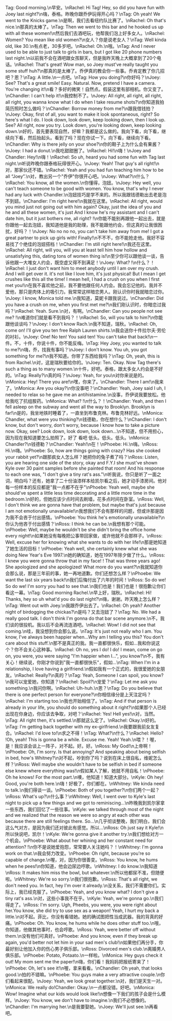 Tag: Good morning.\n早安。\nRachel: Hi Tag! Hey, so did you have fun with Joey last night?\n嗨，泰格。昨晚你跟乔伊玩得开心吗？\nTag: Oh yeah! We went to the Knicks game.\n是啊，我们去看纽约队比赛了。\nRachel: Oh that's nice.\n那真的太棒了。\nTag: Then we went to this bar and he hooked us up with all these women!\n然后我们去酒吧玩，他帮我们泡上好多女人。\nRachel: Women? You mean like old women?\n女人？你是说老女人？\nTag: Well kinda old, like 30.\n有点老，30多岁吧。\nRachel: Oh.\n哦。\nTag: And I never used to be able to just talk to girls in bars, but I got like 20 phone numbers last night.\n以前我不会在酒吧跟女孩聊天，但是我昨天晚上大概拿到了20个电话。\nRachel: That's great! Wow man, so Joey must've really taught you some stuff huh?\n那真的是太棒了。乔伊真的教会你一些事。乔肯定教了你几招吧？恩？\nTag: A little.\n一点吧。\nTag: How you doing?\n你好吗？\nJoey: See? That's a great smile! Easy. Natural. Now, pretend I have a camera. You're changing it!\n看？多好的微笑！自然点。假装这里有部相机。你又变了。\nChandler: I can't help it!\n我控制不了。\nJoey: All right, all right, all right, all right, you wanna know what I do when I take resume shots?\n你知道我拍简历照时怎么做吗？\nChandler: Borrow money from me?\n跟我借钱拍？\nJoey: Okay, first of all, you want to make it look spontaneous, right? So here's what I do. I look down, look down, keep looking down, then I look up. See? All right, now you try. Look down, you're looking down, keep looking down.\n好的，首先要表现自然，好嘛？我都是这么做的。我向下看，向下看，继续向下看，然后抬起头。看到了吗？现在你试一下。向下看，继续向下看。\nChandler: Why is there jelly on your shoe?\n你的鞋子上为什么会有果酱？\nJoey: I had a donut.\n我吃甜甜圈了。\nRachel: Hi!\n嗨！\nJoey and Chandler: Hey!\n嗨！\nRachel: So uh, heard you had some fun with Tag last night.\n听说昨晚你跟泰格玩得很开心。\nJoey: Yeah! That guy's all right!\n对，那家伙还不错。\nRachel: Yeah and you had fun teaching him how to be all “Joey”.\n对，教出另一个"乔伊"你很开心吧。\nJoey: What?\n什么？\nRachel: You know, all the women.\n你懂得，泡妞。\nJoey: Hey well, you can't teach someone to be good with women. You know, that's why I never had any luck with Chandler.\n泡妞技巧是学不来的。所以我跟钱德勒出去老是泡不到妞。\nChandler: I'm right here!\n我就在这里。\nRachel: All right, would you mind just not going out with him again? Okay, just the idea of you and he and all these women, it's just And I know he's my assistant and I can't date him, but it just bothers me, all right? !\n你能不能别再跟他一起出去，就是你跟他一起去泡妞，我知道他是我的助理，我不能跟他约会，但这真的让我很困扰，好吗？！\nJoey: No no no no, you can't take him away from me! I got a great partner to pick up girls with! Finally!\n不不不，你不能抢走他。我好不容易找了个绝佳的泡妞搭档！\nChandler: I'm still right here!\n我还在这里。\nRachel: All right, will you, will you at least tell him how hollow and unsatisfying this, dating tons of women thing is!\n至少你可以跟他谈一谈，告诉他跟一大堆女人约会，既空虚又得不到满足！\nJoey: What? !\n什么？！\nRachel: I just don't want him to meet anybody until I am over my crush. And I will get over it. it's not like I love him, it's just physical! But I mean I get crushes like this all the time! I mean hell, I had a crush on you when I first met you!\n在我不喜欢他之前，我不要他跟任何人约会。我会忘记他的。我并不爱他，那只是肉体上的吸引力。我常常这样暗恋男人。刚认识你时我就暗恋过你。\nJoey: I know, Monica told me.\n我知道，莫妮卡跟我说过。\nChandler: Did you have a crush on me, when you first met me?\n我们刚认识时，你暗恋过我吗？\nRachel: Yeah. Sure.\n对，有啊。\nChandler: Can you people not see me? !\n难道你们就是看不到我吗？！\nRachel: So, will you talk to him?\n你能跟他谈谈吗？\nJoey: I don't know Rach.\n我不知道，瑞秋。\nRachel: Oh, come on! I'll give you ten free Ralph Lauren shirts.\n我会送你十件拉尔夫·劳伦的衬衫。\nJoey: One! No ten! You said ten! You can't take that back!\n一件。不，十件，你说十件，你不能反梅。\nTag: Hey Joey, you wanted to talk to me?\n嗨，乔，找我有事吗？\nJoey: I don't know. You uh, you got something for me?\n我不知道。你带了东西给我吗？\nTag: Oh, yeah, this is from Rachel.\n对，这是瑞秋要给你的。\nJoey: Ten. Okay. Now Tag there's such a thing as to many women.\n十件，好吧。泰格，跟太多女人约会是不好的。\nTag: Really?\n真的吗？\nJoey: Yeah, for you\n对你来说是的。\nMonica: Hey! There you are!\n嘿，你来了。\nChandler: There I am!\n我来了。\nMonica: Are you okay?\n你没事吧？\nChandler: Yeah, Joey said I uh, I needed to relax so he gave me an antihistamine.\n没事，乔伊说我要放松。他给我吃了抗组胺药。\nMonica: What? !\n什么？！\nChandler: Yeah, and then I fell asleep on the subway and went all the way to Brooklyn. Brooklyn is far!\n是的，我坐地铁时睡着了，一直坐到布鲁克林。布鲁克林好远。\nMonica: Chandler, what were you thinking?\n钱德勒，你在想什么？\nChandler: I don't know, but don't worry, don't worry, because I know how to take a picture now. Okay, see? Look down, look down, look down…\n不知道，但不用担心，因为现在我知道要怎么拍照了。好了 看吧 低头。低头。低头。\nMonica: Chandler?\n钱德勒？\nChandler: Yeah!\n在！\nPhoebe: Hi.\n嗨。\nRoss: Hi.\n嗨。\nPhoebe: So, how are things going with crazy? Has she cooked your rabbit yet?\n跟那疯女人怎么样？她把你的兔子煮了吗？\nRoss: Listen, you are hearing one side of the story, okay and F.Y.I she must've shown Kyle over 30 paint samples before she painted that room! And his response to each one was, "I don't give a tiny rat's ass."\n听我说，你只是听了一面之词，明白吗？还有，她拿了二十份油漆样本给凯尔看之后，她才动手漆房间。他对每一份样本的反应都是"我一点都不在乎"\nPhoebe: Yeah well, maybe she should've spent a little less time decorating and a little more time in the bedroom.\n好的，但她应该少点时间去刷墙，花多点时间在卧室。\nRoss: Well, I don't think we are gonna have that problem, but maybe that's just because I am not emotionally unavailable!\n我想我们不会有那样的问题，但或许那是因为我不会吝于付出感情。\nPhoebe: You think he's emotionally unavailable?\n你认为他吝于付出感情？\nRoss: I think he can be.\n我想有那个可能。\nPhoebe: Well, maybe he wouldn't be she didn't bring the office home every night!\n如果她没有每晚把公事带回家做，或许他就不会那样子。\nRoss: Well, excuse her for knowing what she wants to do with her life!\n那是她知道了她生活的目标！\nPhoebe: Yeah well, she certainly knew what she was doing New Year's Eve 1997.\n她的确知道，她在1997年除夕做了什么。\nRoss: I knew you were gonna throw that in my face! ! That was three years ago! She apologized and she apologized! What more do you want?\n我就知道你会那么说，那是三年前的事，她一再地道歉。你们还想怎么样？\nPhoebe: We want the last six years back!\n我们后悔付出了六年的时间！\nRoss: So do we! So do we! I'm sorry you had to see that.\n我们也是！我们也是！很抱歉让你们看这一幕。\nTag: Good morning Rachel.\n早上好，瑞秋。\nRachel: Hi! Thanks, hey so uh what'd you do last night?\n嗨，谢谢。昨天晚上怎么样？\nTag: Went out with Joey.\n我跟乔伊出去了。\nRachel: Oh yeah? Another night of birdogging the chickas?\n是吗？又去泡妞了？\nTag: No. We had a really good talk. I don't think I'm gonna do that bar scene anymore.\n不，我们谈的很投机。我以后不会再流连酒吧。\nRachel: Wow! I did not see that coming.\n哇，我没想到你会那么说。\nTag: It's just not really who I am. You know, I've always been happier when…Why am I telling you this? You don't care about this stuff.\n那不是真正的我。我一直都很快乐，假如…我和你说这个？你不会关心这种事。\nRachel: Oh no, yes I do! I do! I mean, come on go on, you were, you were saying "I'm happier when I...", you know?\n不，我有关心！继续说，你刚才你说到"我一直都很快乐"，假如…\nTag: When I'm in a relationship, I love having a girlfriend.\n假如我有一个正式的，我很爱她的女朋友。\nRachel: Really?\n真的？\nTag: Yeah, Someone I can spoil, you know?\n我可以宠爱她，你知道？\nRachel: Spoil?\n宠爱？\nTag: Let me ask you something.\n我问你啊。\nRachel: Uh-huh.\n恩？\nTag: Do you believe that there is one perfect person for everyone?\n你相信缘分是上天注定吗？\nRachel: I'm starting too.\n我也开始相信了。\nTag: And if that person is already in your life, you should do something about it right?\n如果那个人已经出现在你身边，你应该去争取，对吧？\nRachel: Yes! Hell yes!\n对，当然。\nTag: All right then, it's settled.\n那就这么定了。\nRachel: Okay.\n好的。\nTag: I'm getting back together with my ex-girlfriend.\n我要跟我前女友复合。\nRachel: I'd love to!\n求之不得！\nTag: What?\n什么？\nRachel: Hello? !Oh, yeah! This is gonna be a while. Excuse me. Yeah! Yeah.\n喂？！喔，是！我应该会谈上一阵子，对不起。好。好。\nRoss: My God!\n上帝啊！\nPhoebe: Oh, I'm sorry. Is that annoying? And speaking about being selfish in bed, how's Whitney?\n对不起，吵到你了吗？说到在床上很自私，维妮怎么样？\nRoss: Well maybe she wouldn't have to be selfish in bed if someone else knew where everything was!\n假如某人了解，她就不用自私！\nPhoebe: Oh he knows! For the most part.\n噢，他知道！知道大部分。\nKyle: Oh hey! Good, you're both here.\n嗨！好极了，你们都在。\nWhitney: We kinda need to talk.\n我们得谈一谈。\nPhoebe: Both of you together?\n你们两个一起？\nRoss: What's up?\n什么事？\nWhitney: Well, I went over to Kyle's last night to pick up a few things and we got to reminiscing…\n昨晚我到凯尔家拿一些东西，我们回忆了一些往事。\nKyle: we talked through most of the night and we realized that the reason we were so angry at each other was because there are still feelings there. So…\n几乎彻谈整晚，我们明白，我们会这么气对方，是因为我们还对彼此有感觉。所以…\nRoss: Oh just say it Kyle!\n所以快说吧，凯尔！\nKyle: We're gonna give it another try.\n我们想给对方一个机会。\nPhoebe: What about her whining and her constant need for attention? !\n你不是说她爱抱怨，常常要人关注她吗？！\nWhitney: I'm gonna work on that.\n我会努力改变。\nPhoebe: Oh right, because you're so capable of change.\n喔，对，因为你很善变。\nRoss: You know, he hums when he pees!\n你知道，他会边尿边哼歌。\nWhitney: I do know.\n我知道\nRoss: It makes him miss the bowl, but whatever.\n所以他都尿不准，但随便啦。\nWhitney: We're so sorry.\n我们很抱歉。\nRoss: That's all right, we don't need you. In fact, hey I'm over it already.\n没关系，我们不需要你们。实际上，我已经克服了。\nPhoebe: Yeah, and you know what? I don't give a tiny rat's ass.\n对，这些小事我不在乎。\nKyle: Yeah, we're gonna go.\n我们得走了。\nRoss: I'm sorry. Ugh, Pheebs, you were, you were right about her.You know, she did try to use sex as a weapon! Yeah, I hurt my back a little.\n对不起。菲比，你没有看错她。她的确试图把性当成武器。我的背真的好痛。\nPhoebe: Oh. You know, he hums while he does other stuff too.\n哦，你知道，他做其他事时，也会哼歌。\nRoss: Yeah, were better off without them.\n没有他们可真好。\nPhoebe: And you know, even if they break up again, you'd better not let him in your sad men's club!\n如果他们再分手，你最好别让他加入你的伤心男子俱乐部。\nRoss: Divorced men's club.\n离婚男人俱乐部。\nPhoebe: Potato, Potaato.\n一样啦。\nMonica: Hey guys check it out! My mom sent me the paper!\n嗨，你们看！我妈妈把报纸寄来了！\nPhoebe: Oh, let's see it!\n喔，拿来看看。\nChandler: Oh yeah, that looks good.\n拍的不错嘛。\nPhoebe: You guys make a very attractive couple.\n你们看起来很配。\nJoey: Yeah, we look great together.\n对，我们是天生一对。\nMonica: We really do!Chandler: Okay.\n一点都没错。好吧。\nMonica: Wow! Imagine what our kids would look like!\n想像一下我们的孩子会是什么模样。\nJoey: You know, we don't have to imagine.\n我们不必想像的。\nChandler: I'm marrying her.\n是我要娶她。\nJoey: We'll just see.\n再看吧。
        